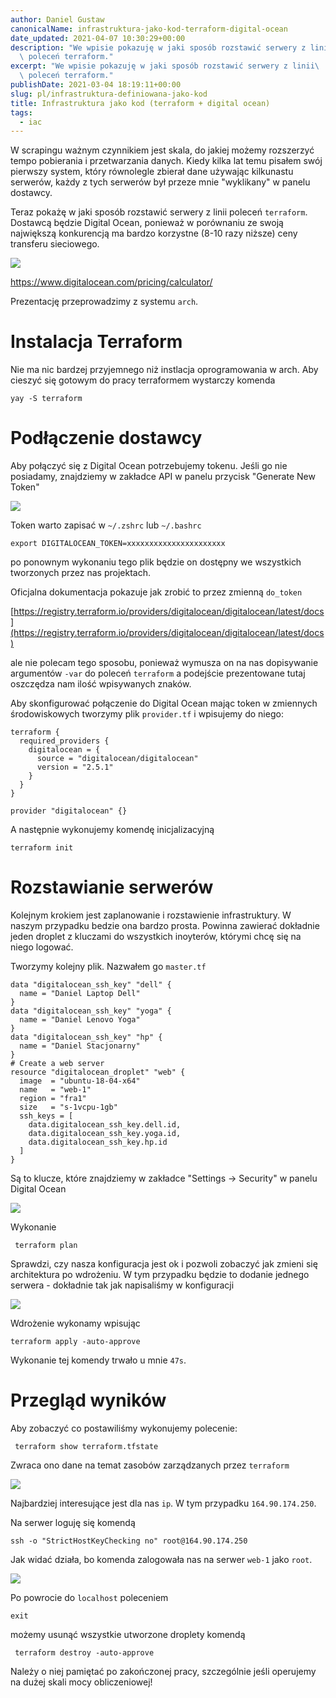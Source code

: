 ```yaml
---
author: Daniel Gustaw
canonicalName: infrastruktura-jako-kod-terraform-digital-ocean
date_updated: 2021-04-07 10:30:29+00:00
description: "We wpisie pokazuję w jaki sposób rozstawić serwery z linii\
  \ poleceń terraform."
excerpt: "We wpisie pokazuję w jaki sposób rozstawić serwery z linii\
  \ poleceń terraform."
publishDate: 2021-03-04 18:19:11+00:00
slug: pl/infrastruktura-definiowana-jako-kod
title: Infrastruktura jako kod (terraform + digital ocean)
tags:
  - iac
---
```



W scrapingu ważnym czynnikiem jest skala, do jakiej możemy rozszerzyć tempo pobierania i przetwarzania danych. Kiedy kilka lat temu pisałem swój pierwszy system, który równolegle zbierał dane używając kilkunastu serwerów, każdy z tych serwerów był przeze mnie "wyklikany" w panelu dostawcy.

Teraz pokażę w jaki sposób rozstawić serwery z linii poleceń `terraform`. Dostawcą będzie Digital Ocean, ponieważ w porównaniu ze swoją największą konkurencją ma bardzo korzystne (8-10 razy niższe) ceny transferu sieciowego.

![](../../../assets/2021-03-04/iac-1.png)

https://www.digitalocean.com/pricing/calculator/

Prezentację przeprowadzimy z systemu `arch`.

# Instalacja Terraform

Nie ma nic bardzej przyjemnego niż instlacja oprogramowania w arch. Aby cieszyć się gotowym do pracy terraformem wystarczy komenda

```
yay -S terraform
```

# Podłączenie dostawcy

Aby połączyć się z Digital Ocean potrzebujemy tokenu. Jeśli go nie posiadamy, znajdziemy w zakładce API w panelu przycisk "Generate New Token"

![](../../../assets/2021-03-04/iac-2.png)

Token warto zapisać w `~/.zshrc` lub `~/.bashrc`

```
export DIGITALOCEAN_TOKEN=xxxxxxxxxxxxxxxxxxxxxx
```

po ponownym wykonaniu tego plik będzie on dostępny we wszystkich tworzonych przez nas projektach.

Oficjalna dokumentacja pokazuje jak zrobić to przez zmienną `do_token`

[https://registry.terraform.io/providers/digitalocean/digitalocean/latest/docs](https://registry.terraform.io/providers/digitalocean/digitalocean/latest/docs)

ale nie polecam tego sposobu, ponieważ wymusza on na nas dopisywanie argumentów `-var` do poleceń `terraform` a podejście prezentowane tutaj oszczędza nam ilość wpisywanych znaków.

Aby skonfigurować połączenie do Digital Ocean mając token w zmiennych środowiskowych tworzymy plik `provider.tf` i wpisujemy do niego:

```
terraform {
  required_providers {
    digitalocean = {
      source = "digitalocean/digitalocean"
      version = "2.5.1"
    }
  }
}

provider "digitalocean" {}
```

A następnie wykonujemy komendę inicjalizacyjną

```
terraform init
```

# Rozstawianie serwerów

Kolejnym krokiem jest zaplanowanie i rozstawienie infrastruktury. W naszym przypadku bedzie ona bardzo prosta. Powinna zawierać dokładnie jeden droplet z kluczami do wszystkich inoyterów, którymi chcę się na niego logować.

Tworzymy kolejny plik. Nazwałem go `master.tf`

```
data "digitalocean_ssh_key" "dell" {
  name = "Daniel Laptop Dell"
}
data "digitalocean_ssh_key" "yoga" {
  name = "Daniel Lenovo Yoga"
}
data "digitalocean_ssh_key" "hp" {
  name = "Daniel Stacjonarny"
}
# Create a web server
resource "digitalocean_droplet" "web" {
  image  = "ubuntu-18-04-x64"
  name   = "web-1"
  region = "fra1"
  size   = "s-1vcpu-1gb"
  ssh_keys = [
    data.digitalocean_ssh_key.dell.id,
    data.digitalocean_ssh_key.yoga.id,
    data.digitalocean_ssh_key.hp.id
  ]
}
```

Są to klucze, które znajdziemy w zakładce "Settings -> Security" w panelu Digital Ocean

![](../../../assets/2021-03-04/iac-3.png)

Wykonanie

```
 terraform plan
```

Sprawdzi, czy nasza konfiguracja jest ok i pozwoli zobaczyć jak zmieni się architektura po wdrożeniu. W tym przypadku będzie to dodanie jednego serwera - dokładnie tak jak napisaliśmy w konfiguracji

![](../../../assets/2021-03-04/iac-4.png)

Wdrożenie wykonamy wpisując

```
terraform apply -auto-approve
```

Wykonanie tej komendy trwało u mnie `47s`.

# Przegląd wyników

Aby zobaczyć co postawiliśmy wykonujemy polecenie:

```
 terraform show terraform.tfstate
```

Zwraca ono dane na temat zasobów zarządzanych przez `terraform`

![](../../../assets/2021-03-04/iac-5.png)

Najbardziej interesujące jest dla nas `ip`. W tym przypadku `164.90.174.250`.

Na serwer loguję się komendą

```
ssh -o "StrictHostKeyChecking no" root@164.90.174.250
```

Jak widać działa, bo komenda zalogowała nas na serwer `web-1` jako `root`.

![](../../../assets/2021-03-04/iac-6.png)

Po powrocie do `localhost` poleceniem

```
exit
```

możemy usunąć wszystkie utworzone droplety komendą

```
 terraform destroy -auto-approve
```

Należy o niej pamiętać po zakończonej pracy, szczególnie jeśli operujemy na dużej skali mocy obliczeniowej!
